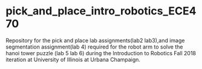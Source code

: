 # pick_and_place_intro_robotics_ECE470

Repository for the pick and place lab assignments(lab2 lab3),and image segmentation assignment(lab 4) required for the robot arm to 
solve the hanoi tower puzzle (lab 5 lab 6) during the Introduction to Robotics Fall 2018 iteration at University of Illinois at Urbana Champaign.
